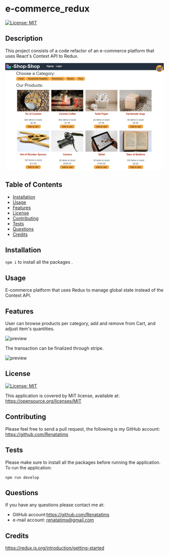 # e-commerce_redux
[![License: MIT](https://img.shields.io/badge/License-MIT-blue.svg)](https://opensource.org/licenses/MIT)

  ## Description
  This project consists of a code refactor of an e-commerce platform that uses React's Context API to Redux.

  ![preview](/client/src/assets/screenshots/Capture1.PNG "Preview Application")

  ## Table of Contents
  - [Installation](#installation)
  - [Usage](#usage)
  - [Features](#features)
  - [License](#license)
  - [Contributing](#contributing)
  - [Tests](#tests)
  - [Questions](#questions)
  - [Credits](#credits)
  
  ## Installation
  ```npm i``` to install all the packages .

  ## Usage
  E-commerce platform that uses Redux to manage global state instead of the Context API.

  
  ## Features
  User can browse products per category, add and remove from Cart, and adjust item's quantities.
 
  ![preview](/client/src/assets/screenshots/Capture2.PNG "Preview Application")
  
  The transaction can be finalized through stripe.

  ![preview](/client/src/assets/screenshots/Capture3.PNG "Preview Application")

  ## License
  [![License: MIT](https://img.shields.io/badge/License-MIT-blue.svg)](https://opensource.org/licenses/MIT)
  
  This application is covered by MIT license, available at:
  https://opensource.org/licenses/MIT

  ## Contributing
  Please feel free to send a pull request, the following is my GitHub account: https://github.com/Renatatims
  ## Tests
  Please make sure to install all the packages before running the application. To run the application:
  ```
  npm run develop
  ```

  ## Questions
  If you have any questions please contact me at:
   - GitHub account:https://github.com/Renatatims
   - e-mail account: renatatims@gmail.com

  ## Credits
  https://redux.js.org/introduction/getting-started